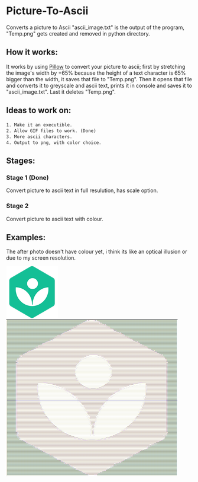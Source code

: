 # Picture-To-Ascii
Converts a picture to Ascii "ascii_image.txt" is the output of the program, "Temp.png" gets created and removed in python directory.

## How it works:
It works by using [Pillow](https://pillow.readthedocs.io) to convert your picture to ascii; first by stretching the image's width by +65% because the height of a text character is 65% bigger than the width, it saves that file to "Temp.png". Then it opens that file and converts it to greyscale and ascii text, prints it in console and saves it to "ascii_image.txt". Last it deletes "Temp.png".

## Ideas to work on:
    1. Make it an executible.
    2. Allow GIF files to work. (Done)
    3. More ascii characters.
    4. Output to png, with color choice.
## Stages:
### Stage 1 (Done)
Convert picture to ascii text in full resulution, has scale option.

### Stage 2
Convert picture to ascii text with colour.


## Examples:
The after photo doesn't have colour yet, i think its like an optical illusion or due to my screen resolution.

![Before](d.png)
![After](d_fin.png)

